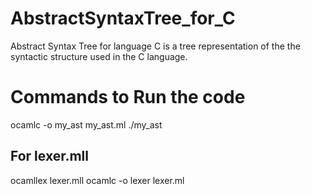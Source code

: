 # AbstractSyntaxTree_for_C
Abstract Syntax Tree for language C is a tree representation of the the syntactic structure used in the C language.

# Commands to Run the code
ocamlc -o my_ast my_ast.ml
./my_ast
## For lexer.mll
ocamllex lexer.mll
ocamlc -o lexer lexer.ml


